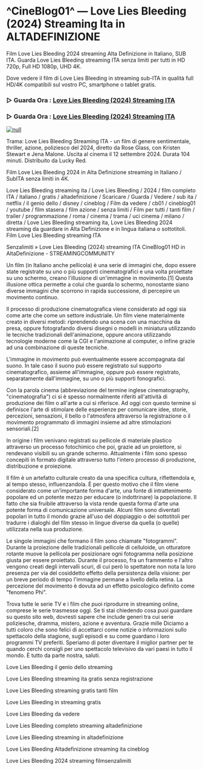 # ^CineBlog01^ — Love Lies Bleeding (2024) Streaming Ita in ALTADEFINIZIONE
Film Love Lies Bleeding 2024 streaming Alta Definizione in Italiano, SUB ITA. Guarda Love Lies Bleeding streaming ITA senza limiti per tutti in HD 720p, Full HD 1080p, UHD 4K.

Dove vedere il film di Love Lies Bleeding in streaming sub-ITA in qualità full HD/4K compatibili sul vostro PC, smartphone o tablet gratis.

### ▷ Guarda Ora : [Love Lies Bleeding (2024) Streaming ITA](https://moviecorn-tv.com/it/movie/948549/love-lies-bleeding.html)

### ▷ Guarda Ora : [Love Lies Bleeding (2024) Streaming ITA](https://moviecorn-tv.com/it/movie/948549/love-lies-bleeding.html)

[![null](https://static.wixstatic.com/media/855a25_043b5abeb4ae4d35ac003198e7fe56ed~mv2.gif)](https://moviecorn-tv.com/it/movie/948549/love-lies-bleeding.html)

Trama: Love Lies Bleeding Streaming ITA - un film di genere sentimentale, thriller, azione, poliziesco del 2024, diretto da Rose Glass, con Kristen Stewart e Jena Malone. Uscita al cinema il 12 settembre 2024. Durata 104 minuti. Distribuito da Lucky Red.

Film Love Lies Bleeding 2024 in Alta Definizione streaming in Italiano / SubITA senza limiti in 4K.

Love Lies Bleeding streaming ita / Love Lies Bleeding / 2024 / film completo ITA / italiano / gratis / altadefinizione / Scaricare / Guarda / Vedere / sub ita / netflix / il genio dello / disney / cineblog / Film da vedere / cb01 / cineblog01 / youtube / film stasera / film azione / senza limiti / Film per tutti / tanti film / trailer / programmazione / roma / cinema / trama / uci cinema / milano / diretta / Love Lies Bleeding streaming ita, Love Lies Bleeding 2024 streaming da guardare in Alta Definizione e in lingua italiana o sottotitoli. Film Love Lies Bleeding streaming ITA

Senzalimiti » Love Lies Bleeding (2024) streaming ITA CineBlog01 HD in AltaDefinizione - STREAMINGCOMMUNITY

Un film (in Italiano anche pellicola) è una serie di immagini che, dopo essere state registrate su uno o più supporti cinematografici e una volta proiettate su uno schermo, creano l'illusione di un'immagine in movimento.[1] Questa illusione ottica permette a colui che guarda lo schermo, nonostante siano diverse immagini che scorrono in rapida successione, di percepire un movimento continuo.

Il processo di produzione cinematografica viene considerato ad oggi sia come arte che come un settore industriale. Un film viene materialmente creato in diversi metodi: riprendendo una scena con una macchina da presa, oppure fotografando diversi disegni o modelli in miniatura utilizzando le tecniche tradizionali dell'animazione, oppure ancora utilizzando tecnologie moderne come la CGI e l'animazione al computer, o infine grazie ad una combinazione di queste tecniche.

L'immagine in movimento può eventualmente essere accompagnata dal suono. In tale caso il suono può essere registrato sul supporto cinematografico, assieme all'immagine, oppure può essere registrato, separatamente dall'immagine, su uno o più supporti fonografici.

Con la parola cinema (abbreviazione del termine inglese cinematography, "cinematografia") ci si è spesso normalmente riferiti all'attività di produzione dei film o all'arte a cui si riferisce. Ad oggi con questo termine si definisce l'arte di stimolare delle esperienze per comunicare idee, storie, percezioni, sensazioni, il bello o l'atmosfera attraverso la registrazione o il movimento programmato di immagini insieme ad altre stimolazioni sensoriali.[2]

In origine i film venivano registrati su pellicole di materiale plastico attraverso un processo fotochimico che poi, grazie ad un proiettore, si rendevano visibili su un grande schermo. Attualmente i film sono spesso concepiti in formato digitale attraverso tutto l'intero processo di produzione, distribuzione e proiezione.

Il film è un artefatto culturale creato da una specifica cultura, riflettendola e, al tempo stesso, influenzandola. È per questo motivo che il film viene considerato come un'importante forma d'arte, una fonte di intrattenimento popolare ed un potente mezzo per educare (o indottrinare) la popolazione. Il fatto che sia fruibile attraverso la vista rende questa forma d'arte una potente forma di comunicazione universale. Alcuni film sono diventati popolari in tutto il mondo grazie all'uso del doppiaggio o dei sottotitoli per tradurre i dialoghi del film stesso in lingue diverse da quella (o quelle) utilizzata nella sua produzione.

Le singole immagini che formano il film sono chiamate "fotogrammi". Durante la proiezione delle tradizionali pellicole di celluloide, un otturatore rotante muove la pellicola per posizionare ogni fotogramma nella posizione giusta per essere proiettato. Durante il processo, fra un frammento e l'altro vengono creati degli intervalli scuri, di cui però lo spettatore non nota la loro presenza per via del cosiddetto effetto della persistenza della visione: per un breve periodo di tempo l'immagine permane a livello della retina. La percezione del movimento è dovuta ad un effetto psicologico definito come "fenomeno Phi".

Trova tutte le serie TV e i film che puoi riprodurre in streaming online, comprese le serie trasmesse oggi. Se ti stai chiedendo cosa puoi guardare su questo sito web, dovresti sapere che include generi tra cui serie poliziesche, dramma, mistero, azione e avventura. Grazie mille Diciamo a tutti coloro che sono felici di accettarci come notizie o informazioni sullo spettacolo della stagione, sugli episodi e su come guardano i loro programmi TV preferiti. Speriamo di poter diventare il miglior partner per te quando cerchi consigli per uno spettacolo televisivo da vari paesi in tutto il mondo. È tutto da parte nostra, saluti. 

Love Lies Bleeding il genio dello streaming

Love Lies Bleeding streaming ita gratis senza registrazione

Love Lies Bleeding streaming gratis tanti film

Love Lies Bleeding in streaming gratis

Love Lies Bleeding da vedere

Love Lies Bleeding completo streaming altadefinizione

Love Lies Bleeding streaming in altadefinizione

Love Lies Bleeding Altadefinizione streaming ita cineblog

Love Lies Bleeding 2024 streaming filmsenzalimiti
